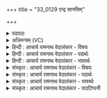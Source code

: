 +++
title = "33_0129 एन्द्र सानसिम्"

+++
<details><summary>पदपाठः</summary>

आ꣢। इ꣣न्द्र। सानसि꣢म्। र꣣यि꣢म्। स꣣जि꣡त्वा꣢नम्। स꣣। जि꣡त्वा꣢꣯नम्। स꣣दास꣡ह꣢म्। स꣣दा। स꣡ह꣢꣯म्। व꣡र्षि꣢꣯ष्ठम्। ऊ꣣त꣡ये꣢। भ꣣र। । १२९।
</details>

<details><summary>अधिमन्त्रम् (VC)</summary>

- इन्द्रः
- मधुच्छन्दा वैश्वामित्रः
- गायत्री
- षड्जः
- ऐन्द्रं काण्डम्
</details>

<details><summary>हिन्दी : आचार्य रामनाथ वेदालंकार - विषयः</summary>

अगले मन्त्र में इन्द्र से धन की प्रार्थना की गयी है।
</details>

<details><summary>हिन्दी : आचार्य रामनाथ वेदालंकार - पदार्थः</summary>

पदार्थान्वय -  हे (इन्द्र) परमैश्वर्यशाली, परम ऐश्वर्य के दाता परमात्मन् और राजन् ! आप (सानसिम्) संभजनीय, (सजित्वानम्) सहोत्पन्न शत्रुओं को जीतनेवाले, (सदासहम्) सदा दुष्ट शत्रुओं का अभिभव करानेवाले और दुःखों को सहन करानेवाले, (वर्षिष्ठम्) अतिशय बढ़े हुए और बढ़ानेवाले (रयिम्) अहिंसा, सत्य, शम, दम आदि दैवी सम्पदा को तथा विद्या, धन, बल, चक्रवर्ती राज्य आदि भौतिक ऐश्वर्य को (ऊतये)) हमारी रक्षा, प्रगति, प्रीति और तृप्ति के लिए (आ भर) प्रदान कीजिए ॥५॥
</details>

<details><summary>हिन्दी : आचार्य रामनाथ वेदालंकार - भावार्थः</summary>

भावार्थ -  सब मनुष्यों को परमधनी परमात्मा और राजा से याचना करके और अपने पुरुषार्थ द्वारा अहिंसा, सत्य, अस्तेय, ब्रह्मचर्य, अपरिग्रह, शौच, संतोष, तप, स्वाध्याय, ईश्वरप्रणिधान, शम, दम, तेज तप, क्षमा, धृति आदि दैवी सम्पदा और विद्या, धन, बल, दीर्घायुष्य, पशु, पुत्र, पौत्र, कलत्र, चक्रवर्ती राज्य आदि भौतिक सम्पदा का उपार्जन करना चाहिए ॥५॥
</details>

<details><summary>संस्कृत : आचार्य रामनाथ वेदालंकार - विषयः</summary>

अथेन्द्रो धनं प्रार्थ्यते।
</details>

<details><summary>संस्कृत : आचार्य रामनाथ वेदालंकार - पदार्थः</summary>

पदार्थान्वय -  हे (इन्द्र) परमैश्वर्यशालिन् परमैश्वर्यप्रद परमात्मन् राजन् वा ! त्वम् (सानसिम्) संभजनीयम्। सानसि पर्णसि उ० ४।११० अनेनायं षण सम्भक्तौ धातोरसि प्रत्ययान्तो निपातितः। (सजित्वानम्२) सहभवान् शत्रून् जयतीति सजित्वा तम्। अत्र अन्येभ्योऽपि दृश्यते अ० ३।२।७५ अनेन जिधातोः क्वनिप् प्रत्ययः। सहस्य सभावः। (सदासहम्) सर्वदा दुष्टानां शत्रूणाम् अभिभवहेतुम्, सदा दुःखानां सहनहेतुं च। सदा पूर्वात् षह मर्षणे धातोः क्विप् प्रत्ययः। (वर्षिष्ठम्) अतिशयेन वृद्धं वृद्धिकारकं च। अत्र वृद्धशब्दात् अतिशायने इष्ठनि प्रियस्थिर० अ० ६।४।१५७ इत्यनेन वृद्धस्य वर्षिरादेशः। (रयिम्) अहिंसासत्यशमदमादिकां दैवीं सम्पदम् विद्याधनबलचक्रवर्तिराज्यादिकं भौतिकमैश्वर्यं च अस्माकम् (ऊतये) रक्षणाय, प्रगतये, प्रीतये, तृप्त्यै वा। अव रक्षणगतिकान्तिप्रीतितृप्त्यादिषु, तस्मात् क्तिनि रूपम्। (आभर) आहर। हृञ् हरणे, हृग्रहोर्भश्छन्दसि ८।२।३५ वा० इति हस्य भः ॥५॥३ अत्र श्लेषालङ्कारः ॥५॥
</details>

<details><summary>संस्कृत : आचार्य रामनाथ वेदालंकार - भावार्थः</summary>

भावार्थ -  सर्वैर्मनुष्यैः परमैश्वर्यवन्तं परमात्मानं राजानं च याचित्वा स्वपौरुषेण चाहिंसासत्यास्तेयब्रह्मचर्यापरिग्रहशौचसन्तोषतपः- स्वाध्यायेश्वरप्रणिधानशमदमतेजस्तपःक्षमाधृत्यादिरूपा दैवी सम्पद् विद्याधनबलदीर्घायुष्यपशुपुत्रपौत्रकलत्रचक्रवर्तिराज्यादिरूपा भौतिकी सम्पच्च समुपार्जनीया ॥५॥
</details>

<details><summary>संस्कृत : आचार्य रामनाथ वेदालंकार - पादटिप्पनी</summary>

टिप्पनी -   १. ऋ० १।८।१, अथ० २०।७०।१७। २. सजित्वानं सहभूतानां शत्रूणां जेतृ—इति वि०। सजित्वानो जयशीलाः पुरुषाः तैः सहितम्—इति भ०। समानशत्रुजयशीलम्, धनेन हि शूरान् भृत्यान् सम्पाद्य शत्रवो जीयन्ते—इति सा०। समानानां शत्रूणां विजयकारकम्—इति ऋ० १।८।१ भाष्ये द०। ३. ऋग्भाष्ये दयानन्दर्षिर्मन्त्रमिमं परमात्मपक्षे व्याख्यातवान्।
</details>